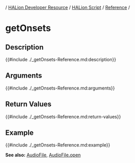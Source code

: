 / [HALion Developer Resource](../../HALion-Developer-Resource.md) / [HALion Script](./HALion-Script.md) / [Reference](./Reference.md) /

# getOnsets

## Description

{{#include ./_getOnsets-Reference.md:description}}

## Arguments

{{#include ./_getOnsets-Reference.md:arguments}}

## Return Values

{{#include ./_getOnsets-Reference.md:return-values}}

## Example

{{#include ./_getOnsets-Reference.md:example}}

**See also:**  [AudioFile](./Audio-File.md), [AudioFile.open](./AudioFileopen.md)